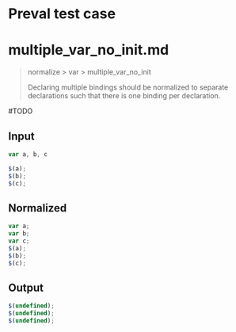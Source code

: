 # Preval test case

# multiple_var_no_init.md

> normalize > var > multiple_var_no_init
>
> Declaring multiple bindings should be normalized to separate declarations such that there is one binding per declaration.

#TODO

## Input

`````js filename=intro
var a, b, c

$(a);
$(b);
$(c);
`````


## Normalized

`````js filename=intro
var a;
var b;
var c;
$(a);
$(b);
$(c);
`````

## Output

`````js filename=intro
$(undefined);
$(undefined);
$(undefined);
`````
